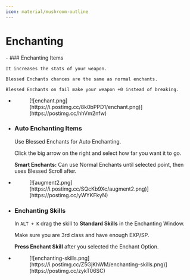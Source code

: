 ```yaml
---
icon: material/mushroom-outline
---
```


# Enchanting

<div class="grid cards" markdown>
- ### Enchanting Items

    It increases the stats of your weapon.

    Blessed Enchants chances are the same as normal enchants.
    
    Blessed Enchants on fail make your weapon +0 instead of breaking.



- <figure markdown>
    [![enchant.png](https://i.postimg.cc/8k0bPPD1/enchant.png)](https://postimg.cc/hhVm2nfw)
    </figure>

- ### Auto Enchanting Items

    Use Blessed Enchants for Auto Enchanting.

    Click the big arrow on the right and select how far you want it to go.

    **Smart Enchants:** Can use Normal Enchants until selected point, then uses Blessed Scroll after.


- <figure markdown>
    [![augment2.png](https://i.postimg.cc/SQcKb9Xc/augment2.png)](https://postimg.cc/yWYKFkyN)
    </figure>

- ### Enchanting Skills

    In `ALT + K` drag the skill to **Standard Skills** in the Enchanting Window.

    Make sure you are 3rd class and have enough EXP/SP.

    **Press Enchant Skill** after you selected the Enchant Option.

- <figure markdown>
    [![enchanting-skills.png](https://i.postimg.cc/Z5GjKhWM/enchanting-skills.png)](https://postimg.cc/zykT06SC)
    </figure>

</div>

